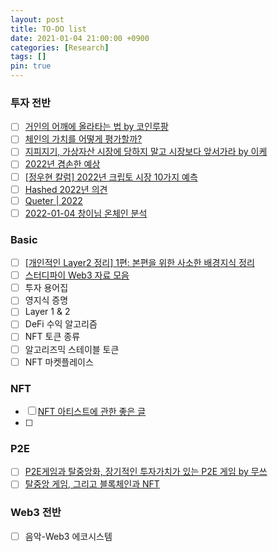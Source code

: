 ```yaml
---
layout: post
title: TO-DO list
date: 2021-01-04 21:00:00 +0900
categories: [Research]
tags: []
pin: true
---
```


### 투자 전반
- [ ] [거인의 어깨에 올라타는 법 by 코인루팡](https://m.blog.naver.com/teamcoinlupin/222602029821)
- [ ] [체인의 가치를 어떻게 평가할까?]()
- [ ] [지피지기, 가상자산 시장에 당하지 말고 시장보다 앞서가라 by 이케](https://blog.naver.com/walk2sunrise/222606380360)
- [ ] [2022년 겸손한 예상](https://bit.ly/3sQ75bp)
- [ ] [[정우현 칼럼] 2022년 크립토 시장 10가지 예측](https://www.facten.co.kr/news/articleView.html?idxno=209293)
- [ ] [Hashed 2022년 의견](https://twitter.com/hashed_official/status/1477876829222412294?s=21)
- [ ] [Queter | 2022](https://blknoiz06.substack.com/p/quarter-i-2022)
- [ ] [2022-01-04 창이님 온체인 분석](https://twitter.com/4adybug/status/1478282107349012481?s=20)

### Basic
- [ ] [[개인적인 Layer2 정리] 1편: 본편을 위한 사소한 배경지식 정리](https://m.cafe.naver.com/ca-fe/web/cafes/gachi2job/articles/1364?useCafeId=false)
- [ ] [스터디파이 Web3 자료 모음](https://studypie.notion.site/studypie/Web3-fc3ee266e9fe4263b34d2d85cf497636)
- [ ] 투자 용어집
- [ ] 영지식 증명
- [ ] Layer 1 & 2
- [ ] DeFi 수익 알고리즘
- [ ] NFT 토큰 종류
- [ ] 알고리즈믹 스테이블 토큰
- [ ] NFT 마켓플레이스

### NFT
- [ ] [NFT 아티스트에 관한 좋은 글](https://www.ledger.com/academy/biggest-nft-artists-and-historical-collections)
- [ ] 

### P2E
- [ ] [P2E게임과 탈중앙화, 장기적인 투자가치가 있는 P2E 게임 by 무쓰](https://hieronymuss.com/column/3387/)
- [ ] [탈중앙 게임, 그리고 블록체인과 NFT](https://writings.hongminhee.org/2022/1/decentralized-game/)

### Web3 전반
- [ ] 음악-Web3 에코시스템
